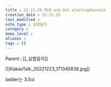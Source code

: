 ```yaml
---
title : 22.11.25 PCR and Gel electrophoresis
creation_date : 22.12.25
last_modified :
note_type : 실험일지
category :
memo_level :
aliases : 
tags : []
---
```


Parent : [[_실험일지]]


![[KakaoTalk_20221223_171345838.jpg]]

ladder는 3.5ul